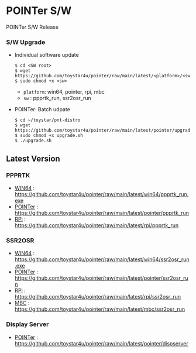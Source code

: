 # POINTer S/W
POINTer S/W Release

### S/W Upgrade

- Individual software update
  ```
  $ cd <SW root>
  $ wget https://github.com/toystar4u/pointer/raw/main/latest/<platform>/<sw>
  $ sudo chmod +x <sw>
  ```
  * `platform`: win64, pointer, rpi, mbc
  * `sw`      : ppprtk_run, ssr2osr_run

- POINTer: Batch udpate
  ```
  $ cd ~/toystar/pnt-distro
  $ wget https://github.com/toystar4u/pointer/raw/main/latest/pointer/upgrade.sh
  $ sudo chmod +x upgrade.sh
  $ ./upgrade.sh
  ```



## Latest Version

### PPPRTK
- [WIN64](https://github.com/toystar4u/pointer/raw/main/latest/win64/ppprtk_run.exe) : https://github.com/toystar4u/pointer/raw/main/latest/win64/ppprtk_run.exe
- [POINTer](https://github.com/toystar4u/pointer/raw/main/latest/pointer/ppprtk_run) : https://github.com/toystar4u/pointer/raw/main/latest/pointer/ppprtk_run
- [RPi](https://github.com/toystar4u/pointer/raw/main/latest/rpi/ppprtk_run)         : https://github.com/toystar4u/pointer/raw/main/latest/rpi/ppprtk_run

### SSR2OSR
- [WIN64](https://github.com/toystar4u/pointer/raw/main/latest/win64/ssr2osr_run.exe) : https://github.com/toystar4u/pointer/raw/main/latest/win64/ssr2osr_run.exe
- [POINTer](https://github.com/toystar4u/pointer/raw/main/latest/pointer/ssr2osr_run) : https://github.com/toystar4u/pointer/raw/main/latest/pointer/ssr2osr_run
- [RPi](https://github.com/toystar4u/pointer/raw/main/latest/rpi/ssr2osr_run)        : https://github.com/toystar4u/pointer/raw/main/latest/rpi/ssr2osr_run
- [MBC](https://github.com/toystar4u/pointer/raw/main/latest/mbc/ssr2osr_run)        : https://github.com/toystar4u/pointer/raw/main/latest/mbc/ssr2osr_run

### Display Server
- [POINTer](https://github.com/toystar4u/pointer/raw/main/latest/pointer/dispserver) : https://github.com/toystar4u/pointer/raw/main/latest/pointer/dispserver
